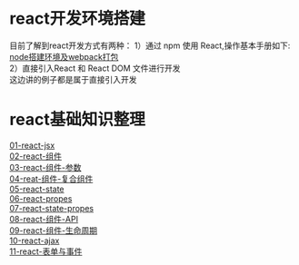 
<h1>react开发环境搭建</h1>
目前了解到react开发方式有两种：
1）通过 npm 使用 React,操作基本手册如下:<br/>
<a href="https://github.com/abaoj/react-learn/blob/master/node%E6%90%AD%E5%BB%BA%E7%8E%AF%E5%A2%83%E5%8F%8Awebpack%E6%89%93%E5%8C%85.docx">node搭建环境及webpack打包</a><br/>
2）直接引入React 和 React DOM 文件进行开发<br/>这边讲的例子都是属于直接引入开发<br/>
<h1>react基础知识整理</h1>
<a href="https://github.com/abaoj/react-learn/blob/master/01-react-jsx.html">01-react-jsx<a><br/>
<a href="https://github.com/abaoj/react-learn/blob/master/02-react-组件.html">02-react-组件<a><br/>
<a href="https://github.com/abaoj/react-learn/blob/master/03-react-组件-参数.html">03-react-组件-参数<a><br/>
<a href="https://github.com/abaoj/react-learn/blob/master/04-reat-组件-复合组件.html">04-reat-组件-复合组件<a><br/>
<a href="https://github.com/abaoj/react-learn/blob/master/05-react-state.html">05-react-state<a><br/>
<a href="https://github.com/abaoj/react-learn/blob/master/06-react-propes.html">06-react-propes<a><br/>
<a href="https://github.com/abaoj/react-learn/blob/master/07-react-state-propes.html">07-react-state-propes<a><br/>
<a href="https://github.com/abaoj/react-learn/blob/master/08-react-组件-API.html">08-react-组件-API<a><br/>
<a href="https://github.com/abaoj/react-learn/blob/master/09-react-组件-生命周期.html">09-react-组件-生命周期<a><br/>
<a href="https://github.com/abaoj/react-learn/blob/master/10-react-ajax.html">10-react-ajax<a><br/>
<a href="https://github.com/abaoj/react-learn/blob/master/11-react-表单与事件.html">11-react-表单与事件<a><br/>
